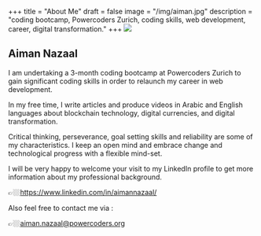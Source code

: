 +++
title = "About Me"
draft = false
image = "/img/aiman.jpg"
description = "coding bootcamp, Powercoders Zurich, coding skills, web development, career, digital transformation."
+++
![](/img/aiman.jpg)

## Aiman Nazaal

I am undertaking a 3-month coding bootcamp at Powercoders Zurich to gain significant coding skills in order to relaunch my career in web development.

In my free time, I write articles and produce videos in Arabic and English languages about blockchain technology, digital currencies, and digital transformation. 

Critical thinking, perseverance, goal setting skills and reliability are some of my characteristics. I keep an open mind and embrace change and technological progress with a flexible mind-set. 

I will be very happy to welcome your visit to my LinkedIn profile to get more information about my professional background.
                                                                               
  👉🏼https://www.linkedin.com/in/aimannazaal/

Also feel free to contact me via:
 
 👉🏼aiman.nazaal@powercoders.org

